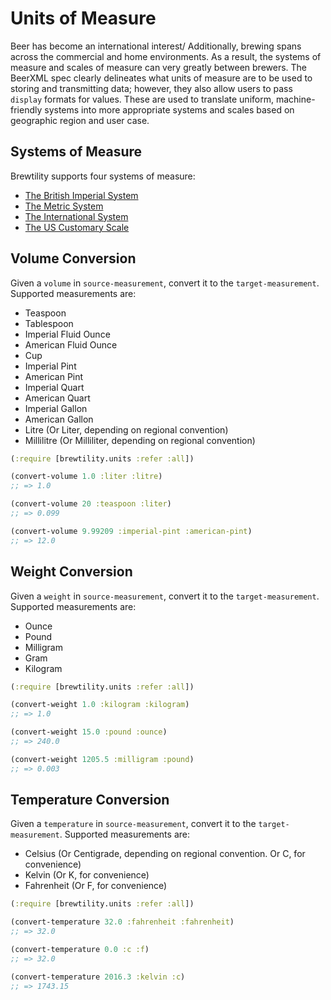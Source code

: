 # Units of Measure

Beer has become an international interest/
Additionally, brewing spans across the commercial and home environments.
As a result, the systems of measure and scales of measure can very greatly between brewers.
The BeerXML spec clearly delineates what units of measure are to be used to storing and transmitting data; however, they also allow users to pass `display` formats for values.
These are used to translate uniform, machine-friendly systems into more appropriate systems and scales based on geographic region and user case.

## Systems of Measure

Brewtility supports four systems of measure:

- [The British Imperial System](https://en.wikipedia.org/wiki/Imperial_units)
- [The Metric System](https://en.wikipedia.org/wiki/Metric_system)
- [The International System](https://en.wikipedia.org/wiki/International_System_of_Units)
- [The US Customary Scale](https://en.wikipedia.org/wiki/United_States_customary_units)

## Volume Conversion

Given a `volume` in `source-measurement`, convert it to the `target-measurement`.
Supported measurements are:

- Teaspoon
- Tablespoon
- Imperial Fluid Ounce
- American Fluid Ounce
- Cup
- Imperial Pint
- American Pint
- Imperial Quart
- American Quart
- Imperial Gallon
- American Gallon
- Litre (Or Liter, depending on regional convention)
- Millilitre (Or Milliliter, depending on regional convention)

```clj
(:require [brewtility.units :refer :all])

(convert-volume 1.0 :liter :litre)
;; => 1.0

(convert-volume 20 :teaspoon :liter)
;; => 0.099

(convert-volume 9.99209 :imperial-pint :american-pint)
;; => 12.0
```

## Weight Conversion

Given a `weight` in `source-measurement`, convert it to the `target-measurement`.
Supported measurements are:

- Ounce
- Pound
- Milligram
- Gram
- Kilogram

```clj
(:require [brewtility.units :refer :all])

(convert-weight 1.0 :kilogram :kilogram)
;; => 1.0

(convert-weight 15.0 :pound :ounce)
;; => 240.0

(convert-weight 1205.5 :milligram :pound)
;; => 0.003
```

## Temperature Conversion

Given a `temperature` in `source-measurement`, convert it to the `target-measurement`.
Supported measurements are:

- Celsius (Or Centigrade, depending on regional convention. Or C, for convenience)
- Kelvin (Or K, for convenience)
- Fahrenheit (Or F, for convenience)

```clj
(:require [brewtility.units :refer :all])

(convert-temperature 32.0 :fahrenheit :fahrenheit)
;; => 32.0

(convert-temperature 0.0 :c :f)
;; => 32.0

(convert-temperature 2016.3 :kelvin :c)
;; => 1743.15
```
